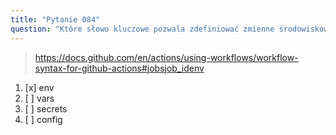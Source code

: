 ```yaml
---
title: "Pytanie 084"
question: "Które słowo kluczowe pozwala zdefiniować zmienne środowiskowe w przepływie pracy GitHub Actions?"
---
```



> https://docs.github.com/en/actions/using-workflows/workflow-syntax-for-github-actions#jobsjob_idenv
1. [x] env
1. [ ] vars
1. [ ] secrets
1. [ ] config

